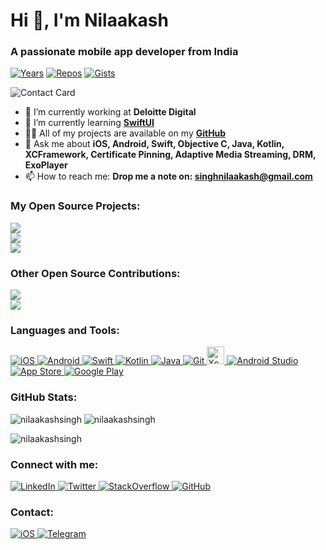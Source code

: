 <!--
**NilaakashSingh/NilaakashSingh** is a ✨ _special_ ✨ repository because its `README.md` (this file) appears on your GitHub profile.

Here are some ideas to get you started:

- 🔭 I’m currently working on ...
- 🌱 I’m currently learning ...
- 👯 I’m looking to collaborate on ...
- 🤔 I’m looking for help with ...
- 💬 Ask me about ...
- 📫 How to reach me: ...
- 😄 Pronouns: ...
- ⚡ Fun fact: ...
-->

# Hi 👋, I'm Nilaakash
### A passionate mobile app developer from India</h3>
[![Years](https://badges.pufler.dev/years/nilaakashsingh)](https://github.com/nilaakashsingh) [![Repos](https://badges.pufler.dev/repos/nilaakashsingh)](https://github.com/nilaakashsingh?tab=repositories) [![Gists](https://badges.pufler.dev/gists/nilaakashsingh)](https://gist.github.com/nilaakashsingh)

![Contact Card](./contact-card.png)

<!--<p align="left"> <a href="https://github.com/ryo-ma/github-profile-trophy"><img src="https://github-profile-trophy.vercel.app/?username=nilaakashsingh" alt="nilaakashsingh" /></a> </p>-->

- 🔭 I’m currently working at <b>Deloitte Digital</b></a>
- 🌱 I’m currently learning <a href="https://developer.apple.com/tutorials/swiftui" target="_blank"><b>SwiftUI</b></a>
- 👨‍💻 All of my projects are available on my <a href="https://github.com/nilaakashsingh" target="_blank"><b>GitHub</b></a>
- 💬 Ask me about **iOS, Android, Swift, Objective C, Java, Kotlin, XCFramework, Certificate Pinning, Adaptive Media Streaming, DRM, ExoPlayer**
- 📫 How to reach me: **Drop me a note on: singhnilaakash@gmail.com**

### My Open Source Projects:
<a href="https://github.com/NilaakashSingh/Expandable_List" target="_blank"> <img src="https://github-readme-stats.vercel.app/api/pin/?username=nilaakashsingh&repo=Expandable_List&theme=dracula"></a>
<br>
<a href="https://github.com/kalpeshtalkar/Expandable_List" target="_blank"> <img src="https://github-readme-stats.vercel.app/api/pin/?username=nilaakashsingh&repo=Expandable_List&theme=dracula"></a>
<br>
<a href="https://github.com/kalpeshtalkar/kpageindicator" target="_blank"> <img src="https://github-readme-stats.vercel.app/api/pin/?username=kalpeshtalkar&repo=kpageindicator&theme=dracula"></a>

### Other Open Source Contributions:
<a href="https://github.com/thePankaj20/VennPieChart" target="_blank"> <img src="https://github-readme-stats.vercel.app/api/pin/?username=thePankaj20&repo=VennPieChart&theme=dracula"></a>
<br>
<a href="https://github.com/Pakhee/Cross-platform-AES-encryption" target="_blank"> <img src="https://github-readme-stats.vercel.app/api/pin/?username=pakhee&repo=Cross-platform-AES-encryption&theme=dracula"></a>

### Languages and Tools:
<!-- iOS --><a href="https://developer.apple.com" target="_blank"> <img src="https://img.shields.io/badge/iOS-000000?style=for-the-badge&logo=ios&logoColor=white" alt="iOS"/></a><!-- Android --><a href="https://developer.android.com" target="_blank"> <img src="https://img.shields.io/badge/Android-3DDC84?style=for-the-badge&logo=android&logoColor=white" alt="Android"/></a><!-- Swift --><a href="https://swift.org" target="_blank"> <img src="https://img.shields.io/badge/Swift-FA7343?style=for-the-badge&logo=swift&logoColor=white" alt="Swift"/></a><!-- Kotlin --><a href="https://https://kotlinlang.org" target="_blank"> <img src="https://img.shields.io/badge/Kotlin-0095D5?&style=for-the-badge&logo=kotlin&logoColor=white" alt="Kotlin"/></a><!-- Java --><a href="https://java.com" target="_blank"> <img src="https://img.shields.io/badge/Java-ED8B00?style=for-the-badge&logo=java&logoColor=white" alt="Java"/></a><!-- Git --><a href="https://git-scm.com" target="_blank"> <img src="https://img.shields.io/badge/Git-F05032?style=for-the-badge&logo=git&logoColor=white" alt="Git"/></a><!-- Xcode --><a href="https://developer.apple.com/xcode" target="_blank"> <img src="https://img.shields.io/badge/Xcode-gray.svg?colorA=007ACC&colorB=007ACC&style=for-the-badge" alt="Xcode" style="height:28px;"/></a><!-- Android Studio --><a href="https://developer.android.com/studio" target="_blank"> <img src="https://img.shields.io/badge/Android%20Studio-gray.svg?colorA=3DDC84&colorB=3DDC84&style=for-the-badge" alt="Android Studio"/></a><!-- App Store --><a href="https://www.apple.com/app-store" target="_blank"> <img src="https://img.shields.io/badge/App_Store-0D96F6?style=for-the-badge&logo=app-store&logoColor=white" alt="App Store"/></a><!-- Google Play --><a href="https://play.google.com" target="_blank"> <img src="https://img.shields.io/badge/Google_Play-414141?style=for-the-badge&logo=google-play&logoColor=white" alt="Google Play"/></a>

### GitHub Stats:
<img src="https://github-readme-stats.vercel.app/api/top-langs?username=nilaakashsingh&show_icons=true&locale=en&layout=compact&theme=dracula" alt="nilaakashsingh"/>
<img src="https://github-readme-stats.vercel.app/api?username=nilaakashsingh&show_icons=true&locale=en&theme=dracula" alt="nilaakashsingh"/>
<p><img src="https://github-readme-streak-stats.herokuapp.com/?user=nilaakashsingh&theme=dracula" alt="nilaakashsingh"/></p>

### Connect with me:
<!-- LinkedIn --><a href="https://www.linkedin.com/in/nilaakash-singh-79a386b2" target="_blank"> <img src="https://img.shields.io/badge/LinkedIn-0077B5?style=for-the-badge&logo=linkedin&logoColor=white" alt="LinkedIn"/></a><!-- Twitter --><a href="https://twitter.com/NilaakashSingh" target="_blank"> <img src="https://img.shields.io/badge/Twitter-1DA1F2?style=for-the-badge&logo=twitter&logoColor=white" alt="Twitter"/></a><!-- StackOverflow --><a href="https://stackoverflow.com/users/6863742/nilaakash-singh" target="_blank"> <img src="https://img.shields.io/badge/Stack_Overflow-FE7A16?style=for-the-badge&logo=stack-overflow&logoColor=white" alt="StackOverflow"/></a><!-- GitHub --><a href="https://github.com/nilaakashsingh" target="_blank"> <img src="https://img.shields.io/badge/GitHub-100000?style=for-the-badge&logo=github&logoColor=white" alt="GitHub"/></a>

### Contact:
<!-- Mail --><a href="mailto://singhnilaakash@gmail.com" target="_blank"> <img src="https://img.shields.io/badge/Gmail-D14836?style=for-the-badge&logo=gmail&logoColor=white" alt="iOS"/></a><!-- Telegram --><a href="https://t.me/singhNilaakash" target="_blank"> <img src="https://img.shields.io/badge/Telegram-2CA5E0?style=for-the-badge&logo=telegram&logoColor=white" alt="Telegram"/></a>
